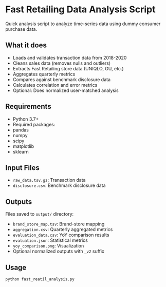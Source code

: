# Fast Retailing Data Analysis Script
Quick analysis script to analyze time-series data using dummy consumer purchase data.

## What it does
- Loads and validates transaction data from 2018-2020
- Cleans sales data (removes nulls and outliers)
- Extracts Fast Retailing store data (UNIQLO, GU, etc.)
- Aggregates quarterly metrics
- Compares against benchmark disclosure data
- Calculates correlation and error metrics
- Optional: Does normalized user-matched analysis

## Requirements
- Python 3.7+
- Required packages:
 - pandas
 - numpy 
 - scipy
 - matplotlib
 - sklearn

## Input Files
- `raw_data.tsv.gz`: Transaction data
- `disclosure.csv`: Benchmark disclosure data 

## Outputs
Files saved to `output/` directory:
- `brand_store_map.tsv`: Brand-store mapping
- `aggregation.csv`: Quarterly aggregated metrics
- `evaluation_data.csv`: YoY comparison results
- `evaluation.json`: Statistical metrics
- `yoy_comparison.png`: Visualization
- Optional normalized outputs with `_v2` suffix

## Usage
```bash
python fast_reatil_analysis.py
